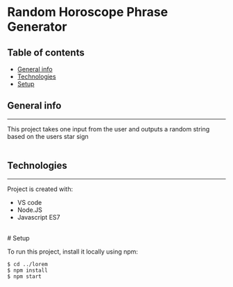 # Random Horoscope Phrase Generator

 ## Table of contents
* [General info](#general-info)
* [Technologies](#technologies)
* [Setup](#setup)

## General info
___
This project takes one input from the user and outputs a random string based on the users star sign  
<br>
## Technologies
___
Project is created with:
* VS code
* Node.JS
* Javascript ES7
<br>	
# Setup 
 
To run this project, install it locally using npm:

```
$ cd ../lorem
$ npm install
$ npm start
```